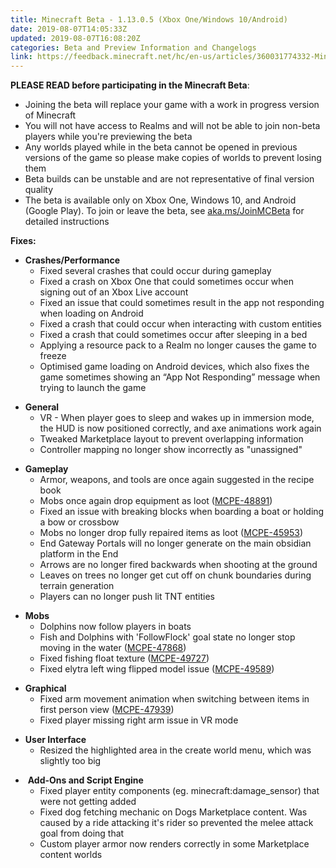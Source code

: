 ```yaml
---
title: Minecraft Beta - 1.13.0.5 (Xbox One/Windows 10/Android)
date: 2019-08-07T14:05:33Z
updated: 2019-08-07T16:08:20Z
categories: Beta and Preview Information and Changelogs
link: https://feedback.minecraft.net/hc/en-us/articles/360031774332-Minecraft-Beta-1-13-0-5-Xbox-One-Windows-10-Android-
---
```


**PLEASE READ before participating in the Minecraft Beta**:

- Joining the beta will replace your game with a work in progress version of Minecraft
- You will not have access to Realms and will not be able to join non-beta players while you're previewing the beta
- Any worlds played while in the beta cannot be opened in previous versions of the game so please make copies of worlds to prevent losing them
- Beta builds can be unstable and are not representative of final version quality
- The beta is available only on Xbox One, Windows 10, and Android (Google Play). To join or leave the beta, see [aka.ms/JoinMCBeta](https://aka.ms/JoinMCBeta) for detailed instructions

**Fixes:**

- **Crashes/Performance**
  - Fixed several crashes that could occur during gameplay 
  - Fixed a crash on Xbox One that could sometimes occur when signing out of an Xbox Live account
  - Fixed an issue that could sometimes result in the app not responding when loading on Android
  - Fixed a crash that could occur when interacting with custom entities
  - Fixed a crash that could sometimes occur after sleeping in a bed 
  - Applying a resource pack to a Realm no longer causes the game to freeze
  - Optimised game loading on Android devices, which also fixes the game sometimes showing an “App Not Responding” message when trying to launch the game

<!-- -->

- **General**
  - VR - When player goes to sleep and wakes up in immersion mode, the HUD is now positioned correctly, and axe animations work again
  - Tweaked Marketplace layout to prevent overlapping information
  - Controller mapping no longer show incorrectly as "unassigned" 

<!-- -->

- **Gameplay**
  - Armor, weapons, and tools are once again suggested in the recipe book
  - Mobs once again drop equipment as loot ([MCPE-48891](https://bugs.mojang.com/browse/MCPE-48891))
  - Fixed an issue with breaking blocks when boarding a boat or holding a bow or crossbow
  - Mobs no longer drop fully repaired items as loot ([MCPE-45953](https://bugs.mojang.com/browse/MCPE-45953))
  - End Gateway Portals will no longer generate on the main obsidian platform in the End
  - Arrows are no longer fired backwards when shooting at the ground
  - Leaves on trees no longer get cut off on chunk boundaries during terrain generation
  - Players can no longer push lit TNT entities

<!-- -->

- **Mobs**
  - Dolphins now follow players in boats
  - Fish and Dolphins with 'FollowFlock' goal state no longer stop moving in the water ([MCPE-47868](https://bugs.mojang.com/browse/MCPE-47868))
  - Fixed fishing float texture ([MCPE-49727](https://bugs.mojang.com/browse/MCPE-49727))
  - Fixed elytra left wing flipped model issue ([MCPE-49589](https://bugs.mojang.com/browse/MCPE-49589)) 

<!-- -->

- **Graphical**
  - Fixed arm movement animation when switching between items in first person view ([MCPE-47939](https://bugs.mojang.com/browse/MCPE-47939))
  - Fixed player missing right arm issue in VR mode

<!-- -->

- **User Interface**
  - Resized the highlighted area in the create world menu, which was slightly too big

<!-- -->

-  **Add-Ons and Script Engine**
  - Fixed player entity components (eg. minecraft:damage_sensor) that were not getting added
  - Fixed dog fetching mechanic on Dogs Marketplace content. Was caused by a ride attacking it's rider so prevented the melee attack goal from doing that
  - Custom player armor now renders correctly in some Marketplace content worlds
